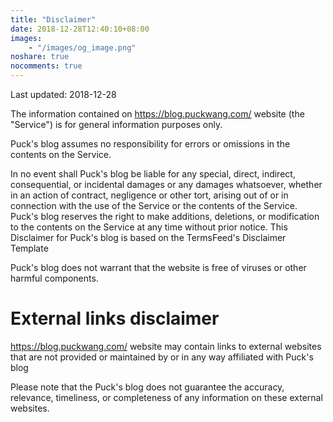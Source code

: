 ```yaml
---
title: "Disclaimer"
date: 2018-12-28T12:40:10+08:00
images:
    - "/images/og_image.png"
noshare: true
nocomments: true
---
```

Last updated: 2018-12-28

The information contained on https://blog.puckwang.com/ website (the "Service") is for general information purposes only.

Puck's blog assumes no responsibility for errors or omissions in the contents on the Service.

In no event shall Puck's blog be liable for any special, direct, indirect, consequential, or incidental damages or any damages whatsoever, whether in an action of contract, negligence or other tort, arising out of or in connection with the use of the Service or the contents of the Service. Puck's blog reserves the right to make additions, deletions, or modification to the contents on the Service at any time without prior notice. This Disclaimer for Puck's blog is based on the TermsFeed's Disclaimer Template

Puck's blog does not warrant that the website is free of viruses or other harmful components.


# External links disclaimer
https://blog.puckwang.com/ website may contain links to external websites that are not provided or maintained by or in any way affiliated with Puck's blog

Please note that the Puck's blog does not guarantee the accuracy, relevance, timeliness, or completeness of any information on these external websites.